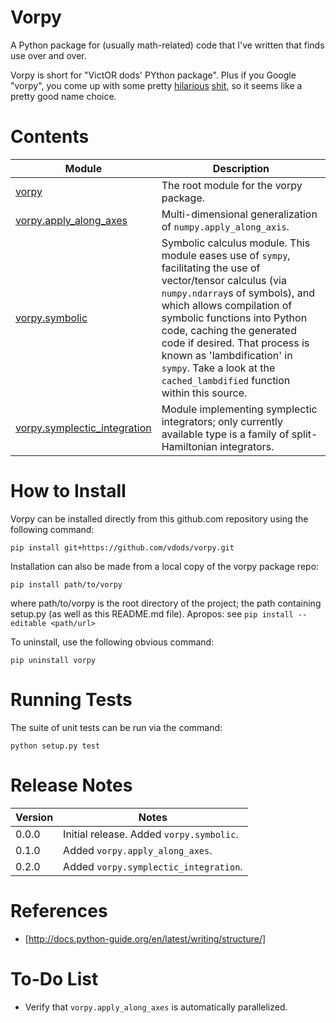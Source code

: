 # Vorpy

A Python package for (usually math-related) code that I've written that finds use over and over.

Vorpy is short for "VictOR dods' PYthon package".  Plus if you Google "vorpy", you come up with some pretty [hilarious](http://www.urbandictionary.com/define.php?term=Vorpy) [shit](http://vorpycrill.bandcamp.com/releases), so it seems like a pretty good name choice.

# Contents

| Module | Description |
| ------ | ----------- |
| [vorpy](https://github.com/vdods/vorpy/tree/master/vorpy) | The root module for the vorpy package. |
| [vorpy.apply_along_axes](https://github.com/vdods/vorpy/blob/master/vorpy/apply_along_axes.py) | Multi-dimensional generalization of `numpy.apply_along_axis`. |
| [vorpy.symbolic](https://github.com/vdods/vorpy/blob/master/vorpy/symbolic.py) | Symbolic calculus module.  This module eases use of `sympy`, facilitating the use of vector/tensor calculus (via `numpy.ndarray`s of symbols),  and which allows compilation of symbolic functions into Python code, caching the generated code if desired.  That process is known as 'lambdification' in `sympy`.  Take a look at the `cached_lambdified` function within this source. |
| [vorpy.symplectic_integration](https://github.com/vdods/vorpy/blob/master/vorpy/symplectic_integration/) | Module implementing symplectic integrators; only currently available type is a family of split-Hamiltonian integrators. |

# How to Install

Vorpy can be installed directly from this github.com repository using the following command:

    pip install git+https://github.com/vdods/vorpy.git

Installation can also be made from a local copy of the vorpy package repo:

    pip install path/to/vorpy

where path/to/vorpy is the root directory of the project; the path containing setup.py (as well as this README.md file).  Apropos: see `pip install --editable <path/url>`

To uninstall, use the following obvious command:

    pip uninstall vorpy

# Running Tests

The suite of unit tests can be run via the command:

    python setup.py test

# Release Notes

| Version | Notes |
| ------- | ----- |
| 0.0.0 | Initial release.  Added `vorpy.symbolic`. |
| 0.1.0 | Added `vorpy.apply_along_axes`. |
| 0.2.0 | Added `vorpy.symplectic_integration`. |

# References

-   [http://docs.python-guide.org/en/latest/writing/structure/]

# To-Do List

-   Verify that `vorpy.apply_along_axes` is automatically parallelized.
